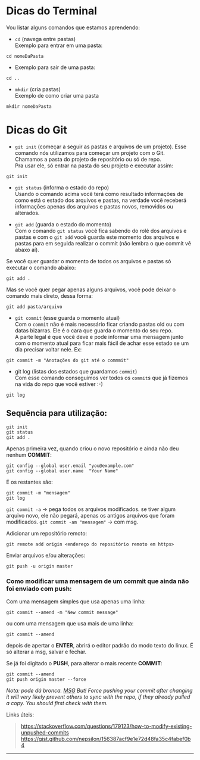 # Dicas do Terminal

Vou listar alguns comandos que estamos aprendendo:   

- `cd` (navega entre pastas)  
Exemplo para entrar em uma pasta:

```
cd nomeDaPasta
```

- Exemplo para sair de uma pasta:

```
cd ..
```

- `mkdir` (cria pastas)  
Exemplo de como criar uma pasta
```
mkdir nomeDaPasta
```  


# Dicas do Git

- `git init` (começar a seguir as pastas e arquivos de um projeto). 
Esse comando nós utilizamos para começar um projeto com o Git.  
Chamamos a pasta do projeto de repositório ou só de repo.  
Pra usar ele, só entrar na pasta do seu projeto e executar assim:  
```   
git init
```   

- `git status` (informa o estado do repo)  
Usando o comando acima você terá como resultado informações de como está o estado dos arquivos e pastas, na verdade você receberá informações apenas dos arquivos e pastas novos, removidos ou alterados.  

- `git add` (guarda o estado do momento)  
Com o comando `git status` você fica sabendo do rolê dos arquivos e pastas e com o `git add` você guarda este momento dos arquivos e pastas para em seguida realizar o commit (não lembra o que commit vê abaxo aí).  

Se você quer guardar o momento de todos os arquivos e pastas só executar o comando abaixo:  
```  
git add .
```  

Mas se você quer pegar apenas alguns arquivos, você pode deixar o comando mais direto, dessa forma:

```  
git add pasta/arquivo
```  

- `git commit` (esse guarda o momento atual)  
Com o `commit` não é mais necessário ficar criando pastas old ou com datas bizarras. Ele é o cara que guarda o momento do seu repo.  
A parte legal é que você deve e pode informar uma mensagem junto com o momento atual para ficar mais fácil de achar esse estado se um dia precisar voltar nele. Ex:  

```  
git commit -m "Anotações do git até o commmit"  
```  

- git log (listas dos estados que guardamos `commit`)  
Com esse comando conseguimos ver todos os `commit`s que já fizemos na vida do repo que você estiver :-)  
      
```
git log
```

## Sequência para utilização:

```
git init
git status
git add .
```
Apenas primeira vez, quando criou o novo repositório e ainda não deu nenhum **COMMIT**:
```
git config --global user.email "you@example.com"
git config --global user.name  "Your Name"
```
E os restantes são:
```
git commit -m "mensagem"
git log
```	
	
`git commit -a` -> pega todos os arquivos modificados. se tiver algum arquivo novo, ele não pegará, apenas os antigos arquivos que foram modificados.
`git commit -am "mensagem"` -> com msg.

Adicionar um repositório remoto:  

```
git remote add origin <endereço do repositório remoto em https>
```

Enviar arquivos e/ou alterações:  

```
git push -u origin master
```

### Como modificar uma mensagem de um commit que ainda não foi enviado com push:

Com uma mensagem simples que usa apenas uma linha:
``` 
git commit --amend -m "New commit message"
```
	
ou com uma mensagem que usa mais de uma linha:

```
git commit --amend 
```
depois de apertar o **ENTER**, abrirá o editor padrão do modo texto do linux. É só alterar a msg, salvar e fechar.
	
Se já foi digitado o **PUSH**, para alterar o mais recente **COMMIT**:

```
git commit --amend
git push origin master --force
```

*Nota: pode dá bronca. [MSG](https://gist.github.com/nepsilon/156387acf9e1e72d48fa35c4fabef0b4) But! Force pushing your commit after changing it will very likely prevent others to sync with the repo, if they already pulled a copy. You should first check with them.*

Links úteis:

> <https://stackoverflow.com/questions/179123/how-to-modify-existing-unpushed-commits>
> <https://gist.github.com/nepsilon/156387acf9e1e72d48fa35c4fabef0b4>

-----------------------------------------------------------------------------------------------